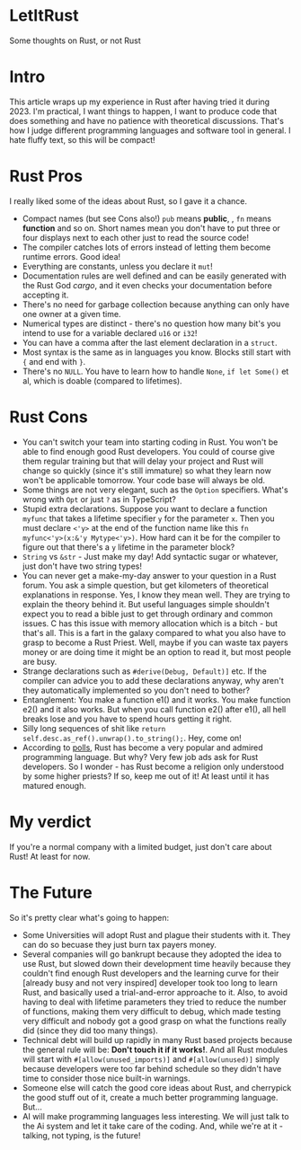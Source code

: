 # LetItRust
Some thoughts on Rust, or not Rust

# Intro
This article wraps up my experience in Rust after having tried it during 2023.
I'm practical, I want things to happen, I want to produce code that does something
and have no patience with theoretical discussions. That's how I judge different
programming languages and software tool in general. I hate fluffy text, so this
will be compact!

# Rust Pros
I really liked some of the ideas about Rust, so I gave it a chance.
- Compact names (but see Cons also!)
  `pub` means __public__, , `fn` means __function__ and so on. Short names mean
  you don't have to put three or four displays next to each other just to
  read the source code!
- The compiler catches lots of errors instead of letting them become
  runtime errors. Good idea!
- Everything are constants, unless you declare it `mut`!
- Documentation rules are well defined and can be easily generated with the
  Rust God _cargo_, and it even checks your documentation before accepting it.
- There's no need for garbage collection because anything can only have one
  owner at a given time.
- Numerical types are distinct - there's no question how many bit's you intend
  to use for a variable declared `u16` or `i32`!
- You can have a comma after the last element declaration in a `struct`.
- Most syntax is the same as in languages you know. Blocks still start with
  `{` and end with `}`.
- There's no `NULL`. You have to learn how to handle `None`, `if let Some()` et al,
  which is doable (compared to lifetimes).

  
# Rust Cons
- You can't switch your team into starting coding in Rust. You won't be able to
  find enough good Rust developers. You could of course give them regular training but
  that will delay your project and Rust will change so quickly (since it's still
  immature) so what they learn now won't be applicable tomorrow. Your code base will
  always be old.
- Some things are not very elegant, such as the `Option` specifiers. What's wrong
  with `Opt` or just `?` as in TypeScript?
- Stupid extra declarations. Suppose you want to declare a function `myfunc` that
  takes a lifetime specifier `y` for the parameter `x`. Then you must declare `<'y>`
  at the end of the function name like this `fn myfunc<'y>(x:&'y Mytype<'y>)`.
  How hard can it be for the compiler to figure out that there's a `y` lifetime in
  the parameter block?
- `String` vs `&str` - Just make my day! Add syntactic sugar or whatever, just don't
  have two string types!
- You can never get a make-my-day answer to your question in a Rust forum. You
  ask a simple question, but get kilometers of theoretical explanations in response.
  Yes, I know they mean well. They are trying to explain the theory behind it.
  But useful languages simple shouldn't expect you to read a bible just to get
  through ordinary and common issues. C has this issue with memory allocation
  which is a bitch - but that's all. This is a fart in the galaxy compared to
  what you also have to grasp to become a Rust Priest. Well, maybe if you can
  waste tax payers money or are doing time it might be an option to read it,
  but most people are busy.
- Strange declarations such as `#derive(Debug, Default)]` etc. If the compiler can
  advice you to add these declarations anyway, why aren't they automatically
  implemented so you don't need to bother?
- Entanglement: You make a function e1() and it works. You make function e2() and
  it also works. But when you call function e2() after e1(), all hell breaks lose
  and you have to spend hours getting it right.
- Silly long sequences of shit like `return self.desc.as_ref().unwrap().to_string();`.
  Hey, come on!
- According to [polls](https://survey.stackoverflow.co/2023/#section-admired-and-desired-programming-scripting-and-markup-languages),
  Rust has become a very popular and admired programming language.
  But why? Very few job ads ask for Rust developers. So I wonder - has Rust become a
  religion only understood by some higher priests? If so, keep me out of it! At
  least until it has matured enough.

# My verdict
If you're a normal company with a limited budget, just don't care about Rust!
At least for now.

# The Future
So it's pretty clear what's going to happen:
- Some Universities will adopt Rust and plague their students with it. They can do
  so becuase they just burn tax payers money.
- Several companies will go bankrupt because they adopted the idea to use Rust, but
  slowed down their development time heavily because they couldn't find enough
  Rust developers and the learning curve for their [already busy and not very
  inspired] developer took too long to learn Rust, and basically used a trial-and-error
  approache to it. Also, to avoid having to deal with lifetime parameters they tried
  to reduce the number of functions, making them very difficult to debug, which
  made testing very difficult and nobody got a good grasp on what the functions
  really did (since they did too many things).
- Technical debt will build up rapidly in many Rust based projects because the
  general rule will be: __Don't touch it if it works!__. And all Rust modules
  will start with `#[allow(unused_imports)]` and `#[allow(unused)]` simply because
  developers were too far behind schedule so they didn't have time to
  consider those nice built-in warnings.
- Someone else will catch the good core ideas about Rust, and cherrypick the good
  stuff out of it, create a much better programming language. But...
- AI will make programming languages less interesting. We will just talk to the
  Ai system and let it take care of the coding. And, while we're at it - talking,
  not typing, is the future!

  

